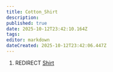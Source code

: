 ```yaml
---
title: Cotton_Shirt
description: 
published: true
date: 2025-10-12T23:42:10.164Z
tags: 
editor: markdown
dateCreated: 2025-10-12T23:42:06.447Z
---
```


1.  REDIRECT [Shirt](Shirt "wikilink")